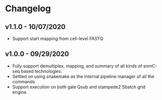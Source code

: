 # Changelog

## v1.1.0 - 10/07/2020

* Support start mapping from cell-level FASTQ

## v1.0.0 - 09/29/2020

* Fully support demultiplex, mapping, and summary of all kinds of snmC-seq based technologies.
* Settled on using snakemake as the internal pipeline manager of all the commands
* Support execution on both gale Qsub and stampede2 Sbatch grid engine.



